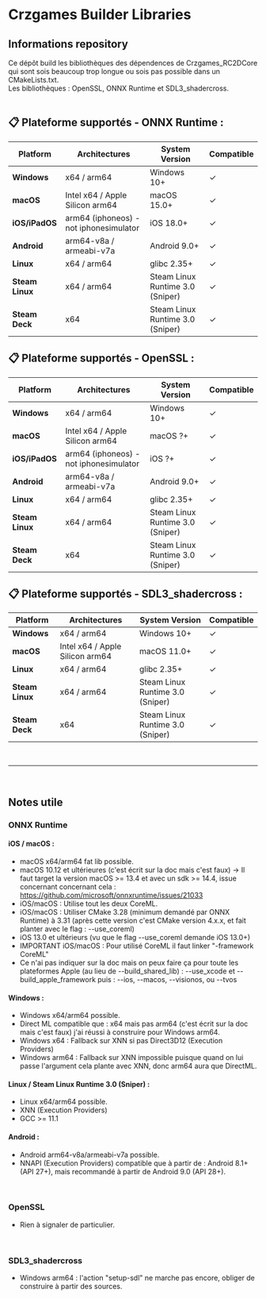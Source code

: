 # Crzgames Builder Libraries

## Informations repository
Ce dépôt build les bibliothèques des dépendences de Crzgames_RC2DCore qui sont sois beaucoup trop longue ou sois pas possible dans un CMakeLists.txt. <br />
Les bibliothèques : OpenSSL, ONNX Runtime et SDL3_shadercross. <br /><br />

## 📋 Plateforme supportés - ONNX Runtime :

| Platform | Architectures | System Version | Compatible |
|----------|---------------|----------------|------------|
| **Windows** | x64 / arm64 | Windows 10+  | ✓          |
| **macOS** | Intel x64 / Apple Silicon arm64 | macOS 15.0+ | ✓ |
| **iOS/iPadOS** | arm64 (iphoneos) - not iphonesimulator | iOS 18.0+ | ✓ |
| **Android** | arm64-v8a / armeabi-v7a | Android 9.0+ | ✓ |
| **Linux** | x64 / arm64 | glibc 2.35+ | ✓ |
| **Steam Linux** | x64 / arm64 | Steam Linux Runtime 3.0 (Sniper) | ✓ |
| **Steam Deck** | x64 | Steam Linux Runtime 3.0 (Sniper) | ✓ |

## 📋 Plateforme supportés - OpenSSL :

| Platform | Architectures | System Version | Compatible |
|----------|---------------|----------------|------------|
| **Windows** | x64 / arm64 | Windows 10+  | ✓          |
| **macOS** | Intel x64 / Apple Silicon arm64 | macOS ?+ | ✓ |
| **iOS/iPadOS** | arm64 (iphoneos) - not iphonesimulator | iOS ?+ | ✓ |
| **Android** | arm64-v8a / armeabi-v7a | Android 9.0+ | ✓ |
| **Linux** | x64 / arm64 | glibc 2.35+ | ✓ |
| **Steam Linux** | x64 / arm64 | Steam Linux Runtime 3.0 (Sniper) | ✓ |
| **Steam Deck** | x64 | Steam Linux Runtime 3.0 (Sniper) | ✓ |

## 📋 Plateforme supportés - SDL3_shadercross :

| Platform | Architectures | System Version | Compatible |
|----------|---------------|----------------|------------|
| **Windows** | x64 / arm64 | Windows 10+  | ✓          |
| **macOS** | Intel x64 / Apple Silicon arm64 | macOS 11.0+ | ✓ |
| **Linux** | x64 / arm64 | glibc 2.35+ | ✓ |
| **Steam Linux** | x64 / arm64 | Steam Linux Runtime 3.0 (Sniper) | ✓ |
| **Steam Deck** | x64 | Steam Linux Runtime 3.0 (Sniper) | ✓ |

<br />

---

<br />

## Notes utile

### ONNX Runtime
#### iOS / macOS :
- macOS x64/arm64 fat lib possible.
- macOS 10.12 et ultérieures (c'est écrit sur la doc mais c'est faux) -> Il faut target la version macOS >= 13.4 et avec un sdk >= 14.4, issue concernant concernant cela : https://github.com/microsoft/onnxruntime/issues/21033
- iOS/macOS : Utilise tout les deux CoreML.
- iOS/macOS : Utiliser CMake 3.28 (minimum demandé par ONNX Runtime) à 3.31 (après cette version c'est CMake version 4.x.x, et fait planter avec le flag : --use_coreml)
- iOS 13.0 et ultérieurs (vu que le flag --use_coreml demande iOS 13.0+)
- IMPORTANT iOS/macOS : Pour utilisé CoreML il faut linker "-framework CoreML"
- Ce n'ai pas indiquer sur la doc mais on peux faire ça pour toute les plateformes Apple (au lieu de --build_shared_lib) : --use_xcode et --build_apple_framework puis : --ios, --macos, --visionos, ou --tvos

#### Windows :
- Windows x64/arm64 possible.
- Direct ML compatible que : x64 mais pas arm64 (c'est écrit sur la doc mais c'est faux) j'ai réussi à construire pour Windows arm64.
- Windows x64 : Fallback sur XNN si pas Direct3D12 (Execution Providers)
- Windows arm64 : Fallback sur XNN impossible puisque quand on lui passe l'argument cela plante avec XNN, donc arm64 aura que DirectML.

#### Linux / Steam Linux Runtime 3.0 (Sniper) :
- Linux x64/arm64 possible.
- XNN (Execution Providers)
- GCC >= 11.1

#### Android :
- Android arm64-v8a/armeabi-v7a possible.
- NNAPI (Execution Providers) compatible que à partir de : Android 8.1+ (API 27+), mais recommandé à partir de Android 9.0 (API 28+).

<br />

### OpenSSL
- Rien à signaler de particulier.

<br />

### SDL3_shadercross
- Windows arm64 : l'action "setup-sdl" ne marche pas encore, obliger de construire à partir des sources.
